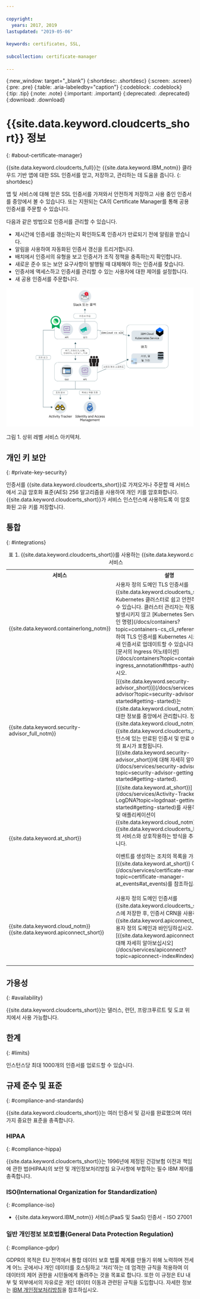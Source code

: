 ```yaml
---

copyright:
  years: 2017, 2019
lastupdated: "2019-05-06"

keywords: certificates, SSL,

subcollection: certificate-manager

---
```


{:new_window: target="_blank"}
{:shortdesc: .shortdesc}
{:screen: .screen}
{:pre: .pre}
{:table: .aria-labeledby="caption"}
{:codeblock: .codeblock}
{:tip: .tip}
{:note: .note}
{:important: .important}
{:deprecated: .deprecated}
{:download: .download}

# {{site.data.keyword.cloudcerts_short}} 정보
{: #about-certificate-manager}

{{site.data.keyword.cloudcerts_full}}는 {{site.data.keyword.IBM_notm}} 클라우드 기반 앱에 대한 SSL 인증서를 얻고, 저장하고, 관리하는 데 도움을 줍니다.
{: shortdesc}

앱 및 서비스에 대해 얻은 SSL 인증서를 가져와서 안전하게 저장하고 사용 중인 인증서를 중앙에서 볼 수 있습니다. 또는 지원되는 CA의 Certificate Manager를 통해 공용 인증서를 주문할 수 있습니다.

다음과 같은 방법으로 인증서를 관리할 수 있습니다.

* 제시간에 인증서를 갱신하는지 확인하도록 인증서가 만료되기 전에 알림을 받습니다.  
* 알림을 사용하여 자동화된 인증서 갱신을 트리거합니다.  
* 배치에서 인증서의 유형을 보고 인증서가 조직 정책을 충족하는지 확인합니다.  
* 새로운 준수 또는 보안 요구사항이 발행될 때 대체해야 하는 인증서를 찾습니다.  
* 인증서에 액세스하고 인증서를 관리할 수 있는 사용자에 대한 제어를 설정합니다.
* 새 공용 인증서를 주문합니다.


![상위 레벨 서비스 아키텍처 다이어그램](images/high-level-architecture.png)
<caption>그림 1. 상위 레벨 서비스 아키텍처.</caption>


## 개인 키 보안
{: #private-key-security}

인증서를 {{site.data.keyword.cloudcerts_short}}로 가져오거나 주문할 때 서비스에서 고급 암호화 표준(AES) 256 알고리즘을 사용하여 개인 키를 암호화합니다. {{site.data.keyword.cloudcerts_short}}가 서비스 인스턴스에 사용하도록 이 암호화된 고유 키를 저장합니다.

## 통합
{: #integrations}

<table>
<caption>표 1. {{site.data.keyword.cloudcerts_short}}를 사용하는 {{site.data.keyword.cloud_notm}} 서비스</caption>
  <tr>
    <th> 서비스 </th>
    <th> 설명 </th>
  </tr>
  <tr>
    <td>{{site.data.keyword.containerlong_notm}}</td>
    <td>사용자 정의 도메인 TLS 인증서를 {{site.data.keyword.cloudcerts_short}}에서 Kubernetes 클러스터로 쉽고 안전하게 배치할 수 있습니다. 클러스터 관리자는 작동 중지 시간을 발생시키지 않고 [Kubernetes Service 플러그인 명령](/docs/containers?topic=containers-cs_cli_reference)을 사용하여 TLS 인증서를 Kubernetes 시크릿으로서 새 인증서로 업데이트할 수 있습니다. 시작하려면 [문서의 Ingress 어노테이션](/docs/containers?topic=containers-ingress_annotation#https-auth)을 참조하십시오.</td>
  </tr>
  <tr>
    <td>{{site.data.keyword.security-advisor_full_notm}}</td>
    <td>[{{site.data.keyword.security-advisor_short}}](/docs/services/security-advisor?topic=security-advisor-getting-started#getting-started)는 {{site.data.keyword.cloud_notm}} 서비스에 대한 정보를 중앙에서 관리합니다. 정보에는 {{site.data.keyword.cloud_notm}} 계정의 {{site.data.keyword.cloudcerts_short}} 인스턴스에 있는 만료된 인증서 및 만료 예정인 인증서의 표시가 포함됩니다. [{{site.data.keyword.security-advisor_short}}에 대해 자세히 알아보십시오](/docs/services/security-advisor?topic=security-advisor-getting-started#getting-started).</td>
  </tr>
  <tr>
    <td>{{site.data.keyword.at_short}}</td>
    <td>[{{site.data.keyword.at_short}}](/docs/services/Activity-Tracker-with-LogDNA?topic=logdnaat-getting-started#getting-started)를 사용하여 사용자 및 애플리케이션이 {{site.data.keyword.cloud_notm}}에서 {{site.data.keyword.cloudcerts_long_notm}}의 서비스와 상호작용하는 방식을 추적할 수 있습니다.
    <p>이벤트를 생성하는 조치의 목록을 가져오려면 [{{site.data.keyword.at_short}} 이벤트](/docs/services/certificate-manager?topic=certificate-manager-at_events#at_events)를 참조하십시오.</p></td>
  </tr>
  <tr>
    <td>{{site.data.keyword.cloud_notm}} {{site.data.keyword.apiconnect_short}}</td>
    <td>사용자 정의 도메인 인증서를 {{site.data.keyword.cloudcerts_short}} 서비스에 저장한 후, 인증서 CRN을 사용하여 {{site.data.keyword.apiconnect_short}}의 사용자 정의 도메인과 바인딩하십시오. [{{site.data.keyword.apiconnect_short}}에 대해 자세히 알아보십시오](/docs/services/apiconnect?topic=apiconnect-index#index).</p></td>
  </tr>
</table>

## 가용성
{: #availability}

{{site.data.keyword.cloudcerts_short}}는 댈러스, 런던, 프랑크푸르트 및 도쿄 위치에서 사용 가능합니다.



## 한계
{: #limits}

인스턴스당 최대 1000개의 인증서를 업로드할 수 있습니다.

## 규제 준수 및 표준
{: #compliance-and-standards}

{{site.data.keyword.cloudcerts_short}}는 여러 인증서 및 감사를 완료했으며 여러 가지 중요한 표준을 충족합니다.

### HIPAA
{: #compliance-hippa}

{{site.data.keyword.cloudcerts_short}}는 1996년에 제정된 건강보험 이전과 책임에 관한 법(HIPAA)의 보안 및 개인정보처리방침 요구사항에 부합하는 필수 IBM 제어를 충족합니다.

### ISO(International Organization for Standardization)
{: #compliance-iso}

* {{site.data.keyword.IBM_notm}} 서비스(PaaS 및 SaaS) 인증서 - ISO 27001

### 일반 개인정보 보호법률(General Data Protection Regulation)
{: #compliance-gdpr}

GDPR의 목적은 EU 전역에서 통합 데이터 보호 법률 체계를 만들기 위해 노력하며 전세계 어느 곳에서나 개인 데이터를 호스팅하고 '처리'하는 데 엄격한 규칙을 적용하여 이 데이터의 제어 권한을 시민들에게 돌려주는 것을 목표로 합니다. 또한 이 규정은 EU 내부 및 외부에서의 자유로운 개인 데이터 이동과 관련된 규칙을 도입합니다. 자세한 정보는 [IBM 개인정보처리방침](https://www.ibm.com/privacy/kr/ko)을 참조하십시오.
